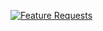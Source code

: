 [![Feature Requests](http://feathub.com/bromix/plugin.video.clipfish.de?format=svg)](http://feathub.com/bromix/plugin.video.clipfish.de)
